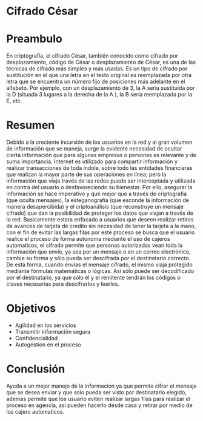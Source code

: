 # Cifrado César
# Preambulo

En criptografía, el cifrado César, también conocido como cifrado por desplazamiento, código de César o desplazamiento de César, es una de las técnicas de cifrado más simples y más usadas. Es un tipo de cifrado por sustitución en el que una letra en el texto original es reemplazada por otra letra que se encuentra un número fijo de posiciones más adelante en el alfabeto. Por ejemplo, con un desplazamiento de 3, la A sería sustituida por la D (situada 3 lugares a la derecha de la A ), la B sería reemplazada por la E, etc. 

# Resumen
 Debido a la creciente incursión de los usuarios en la red y al gran volumen de información que se maneja, surge la evidente necesidad de ocultar cierta información que para algunas empresas o personas es relevante y de suma importancia. Internet es utilizado para compartir información y realizar transacciones de toda índole, sobre todo las entidades financieras que realizan la mayor parte de sus operaciones en línea; pero la información que viaja través de las redes puede ser interceptada y utilizada en contra del usuario o desfavoreciendo su bienestar. Por ello, asegurar la información se hace imperativo y qué mejor que a través de criptografía (que oculta mensajes), la esteganografía (que esconde la información de manera desapercibida) y el criptoanálisis (que reconstruye un mensaje cifrado) que dan la posibilidad de proteger los datos que viajan a través de la red.
 Basicamente estara enfocado a usuarios que deseen realizar retiros de avances de tarjeta de credito sin necesidad de tener la  tarjeta a la mano, con el fin  de evitar las largas filas por este proceso se busca que el usuario realice el proceso de forma autonoma mediante el uso de cajeros automaticos, el cifrado permite que personas autorizadas vean toda la información que envíe, ya sea por un mensaje o en un correo electrónico, cambie su forma y sólo pueda ser descifrada por el destinatario correcto. De esta forma, cuando envías el mensaje cifrado, el mismo viaja protegido mediante fórmulas matemáticas o lógicas. Así sólo puede ser decodificado por el destinatario, ya que sólo él y el remitente tendrán los códigos o claves necesarias para descifrarlos y leerlos.
 # Objetivos
 * Agilidad en los servicios
 * Transmitir información segura
 * Confidencialidad
 * Autogestion en el proceso
 # Conclusión
Ayuda a un mejor manejo de la informacion ya que permite cifrar el mensaje que se desea enviar y que solo pueda ser visto por destinatario elegido, ademas permite que los usuario eviten realizar largas filas para realizar el proceso en agencia, asi pueden hacerlo desde casa y retirar por medio de los cajero automaticos.